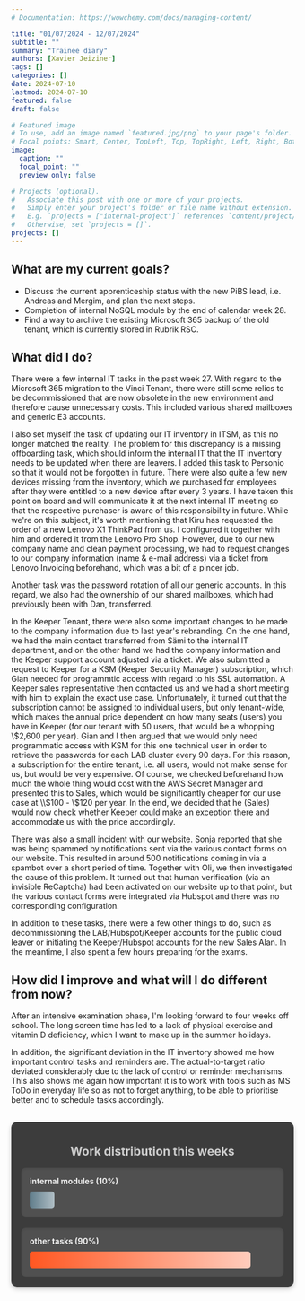 ```yaml
---
# Documentation: https://wowchemy.com/docs/managing-content/

title: "01/07/2024 - 12/07/2024"
subtitle: ""
summary: "Trainee diary"
authors: [Xavier Jeiziner]
tags: []
categories: []
date: 2024-07-10
lastmod: 2024-07-10
featured: false
draft: false

# Featured image
# To use, add an image named `featured.jpg/png` to your page's folder.
# Focal points: Smart, Center, TopLeft, Top, TopRight, Left, Right, BottomLeft, Bottom, BottomRight.
image:
  caption: ""
  focal_point: ""
  preview_only: false

# Projects (optional).
#   Associate this post with one or more of your projects.
#   Simply enter your project's folder or file name without extension.
#   E.g. `projects = ["internal-project"]` references `content/project/deep-learning/index.md`.
#   Otherwise, set `projects = []`.
projects: []
---
```


## What are my current goals?

- Discuss the current apprenticeship status with the new PiBS lead, i.e. Andreas and Mergim, and plan the next steps.
- Completion of internal NoSQL module by the end of calendar week 28.
- Find a way to archive the existing Microsoft 365 backup of the old tenant, which is currently stored in Rubrik RSC.

## What did I do?

There were a few internal IT tasks in the past week 27. With regard to the Microsoft 365 migration to the Vinci Tenant, there were still some relics to be decommissioned that are now obsolete in the new environment and therefore cause unnecessary costs. This included various shared mailboxes and generic E3 accounts.

I also set myself the task of updating our IT inventory in ITSM, as this no longer matched the reality. The problem for this discrepancy is a missing offboarding task, which should inform the internal IT that the IT inventory needs to be updated when there are leavers. I added this task to Personio so that it would not be forgotten in future. There were also quite a few new devices missing from the inventory, which we purchased for employees after they were entitled to a new device after every 3 years. I have taken this point on board and will communicate it at the next internal IT meeting so that the respective purchaser is aware of this responsibility in future.
While we're on this subject, it's worth mentioning that Kiru has requested the order of a new Lenovo X1 ThinkPad from us. I configured it together with him and ordered it from the Lenovo Pro Shop. However, due to our new company name and clean payment processing, we had to request changes to our company information (name & e-mail address) via a ticket from Lenovo Invoicing beforehand, which was a bit of a pincer job.

Another task was the password rotation of all our generic accounts. In this regard, we also had the ownership of our shared mailboxes, which had previously been with Dan, transferred.

In the Keeper Tenant, there were also some important changes to be made to the company information due to last year's rebranding. On the one hand, we had the main contact transferred from Sämi to the internal IT department, and on the other hand we had the company information and the Keeper support account adjusted via a ticket. We also submitted a request to Keeper for a KSM (Keeper Security Manager) subscription, which Gian needed for programmtic access with regard to his SSL automation. A Keeper sales representative then contacted us and we had a short meeting with him to explain the exact use case. Unfortunately, it turned out that the subscription cannot be assigned to individual users, but only tenant-wide, which makes the annual price dependent on how many seats (users) you have in Keeper (for our tenant with 50 users, that would be a whopping \\$2,600 per year). Gian and I then argued that we would only need programmatic access with KSM for this one technical user in order to retrieve the passwords for each LAB cluster every 90 days. For this reason, a subscription for the entire tenant, i.e. all users, would not make sense for us, but would be very expensive. Of course, we checked beforehand how much the whole thing would cost with the AWS Secret Manager and presented this to Sales, which would be significantly cheaper for our use case at \\$100 - \\$120 per year. In the end, we decided that he (Sales) would now check whether Keeper could make an exception there and accommodate us with the price accordingly.

There was also a small incident with our website. Sonja reported that she was being spammed by notifications sent via the various contact forms on our website. This resulted in around 500 notifications coming in via a spambot over a short period of time. Together with Oli, we then investigated the cause of this problem. It turned out that human verification (via an invisible ReCaptcha) had been activated on our website up to that point, but the various contact forms were integrated via Hubspot and there was no corresponding configuration.

In addition to these tasks, there were a few other things to do, such as decommissioning the LAB/Hubspot/Keeper accounts for the public cloud leaver or initiating the Keeper/Hubspot accounts for the new Sales Alan. In the meantime, I also spent a few hours preparing for the exams.

## How did I improve and what will I do different from now?

After an intensive examination phase, I'm looking forward to four weeks off school. The long screen time has led to a lack of physical exercise and vitamin D deficiency, which I want to make up in the summer holidays.

In addition, the significant deviation in the IT inventory showed me how important control tasks and reminders are. The actual-to-target ratio deviated considerably due to the lack of control or reminder mechanisms. This also shows me again how important it is to work with tools such as MS ToDo in everyday life so as not to forget anything, to be able to prioritise better and to schedule tasks accordingly.

<br>
<div style="padding: 18px; padding-top: 10px; color: #eee; background-color: #3c3c3c; border-radius: 10px; box-shadow: 0 4px 8px rgba(0,0,0,0.2);">
  <h2 style="text-align: center; color: #ccc;">Work distribution this weeks</h2>
  <div style="background-color: #505050; padding: 15px; margin-bottom: 20px; border-radius: 8px; color: #eee; box-shadow: inset 0 2px 4px rgba(0,0,0,0.1);">
    <strong>internal modules (10%)</strong>
    <div style="width: 10%; height: 30px; background: linear-gradient(to right, #607D8B 0%, #B0BEC5 100%); border-radius: 5px; margin-top: 10px;"></div>
  </div>
  <div style="background-color: #505050; padding: 15px; border-radius: 8px; color: #eee; box-shadow: inset 0 2px 4px rgba(0,0,0,0.1);">
    <strong>other tasks (90%)</strong>
    <div style="width: 90%; height: 30px; background: linear-gradient(to right, #FF5722 0%, #FFCCBC 100%); border-radius: 5px; margin-top: 10px;"></div>
  </div>
</div>
